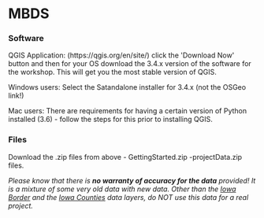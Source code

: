# MBDS

<h3>Software</h3>
QGIS Application: (https://qgis.org/en/site/) click the 'Download Now' button and then for your OS download the 3.4.x version of the software for the workshop. This will get you the most stable version of QGIS. 

Windows users: Select the Satandalone installer for 3.4.x (not the OSGeo link!)

Mac users: There are requirements for having a certain version of Python installed (3.6) - follow the steps for this prior to installing QGIS.
 
 <h3>Files</h3>
Download the .zip files from above
- GettingStarted.zip
-projectData.zip files.

*Please know that there is **no warranty of accuracy for the data** provided! It is a mixture of some very old data with new data. Other than the <ins>Iowa Border</ins> and the <ins>Iowa Counties</ins> data layers, do NOT use this data for a real project.*

